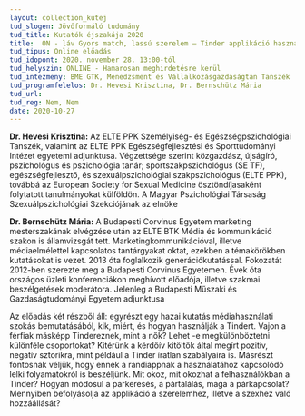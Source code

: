 ```yaml
---
layout: collection_kutej
tud_slogen: Jövőformáló tudomány
tud_title: Kutatók éjszakája 2020
title:  ON - láv Gyors match, lassú szerelem – Tinder applikáció használati szokásának pszichológiai és kvantitatív kutatási elemzése
tud_tipus: Online előadás
tud_idopont: 2020. november 28. 13:00-tól
tud_helyszin: ONLINE - Hamarosan meghirdetésre kerül
tud_intezmeny: BME GTK, Menedzsment és Vállalkozásgazdaságtan Tanszék
tud_programfelelos: Dr. Hevesi Krisztina, Dr. Bernschütz Mária
tud_url:
tud_reg: Nem, Nem
date: 2020-10-27
---
```

<b>Dr. Hevesi Krisztina:</b> Az ELTE PPK Személyiség- és Egészségpszichológiai 
Tanszék, valamint az ELTE PPK Egészségfejlesztési és Sporttudományi Intézet egyetemi adjunktusa. Végzettsége szerint közgazdász, újságíró, pszichológus és pszichológia tanár; sportszakpszichológus (SE TF), egészségfejlesztő, és szexuálpszichológiai szakpszichológus (ELTE PPK), továbbá az European Society for Sexual Medicine ösztöndíjasaként folytatott tanulmányokat külföldön. A Magyar Pszichológiai Társaság Szexuálpszichológiai Szekciójának az elnöke

<b>Dr. Bernschütz Mária:</b> A Budapesti Corvinus Egyetem marketing mesterszakának elvégzése után az ELTE BTK Média és kommunikáció szakon is államvizsgát tett. Marketingkommunikációval, illetve médiaelmélettel kapcsolatos tantárgyakat oktat, ezekben a témakörökben kutatásokat is vezet. 2013 óta foglalkozik generációkutatással. Fokozatát 2012-ben szerezte meg a Budapesti Corvinus Egyetemen. Évek óta országos üzleti konferenciákon meghívott előadója, illetve szakmai beszélgetések moderátora. Jelenleg a Budapesti Műszaki és Gazdaságtudományi Egyetem adjunktusa

Az előadás két részből áll: egyrészt egy hazai kutatás médiahasználati szokás bemutatásából, kik, miért, és hogyan használják a Tindert. Vajon a férfiak másképp Tindereznek, mint a nők? Lehet -e megkülönböztetni különféle csoportokat? Kitérünk a kérdőív kitöltők által megírt pozitív, negatív sztorikra, mint például a Tinder íratlan szabályaira is.
Másrészt fontosnak véljük, hogy ennek a randiappnak a használatához kapcsolódó lelki folyamatokról is beszéljünk. Mit okoz, mit okozhat a felhasználókban a Tinder? Hogyan módosul a parkeresés, a pártalálás, maga a párkapcsolat? Mennyiben befolyásolja az applikáció a szerelemhez, illetve a szexhez való hozzáállását?
